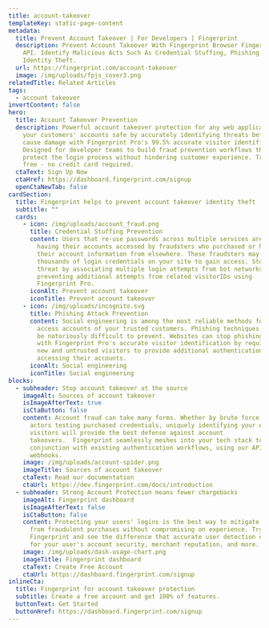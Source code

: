 ```yaml
---
title: account-takeover
templateKey: static-page-content
metadata:
  title: Prevent Account Takeover | For Developers | Fingerprint
  description: Prevent Account Takeover With Fingerprint Browser Fingerprinting
    API. Identify Malicious Acts Such As Credential Stuffing, Phishing &
    Identity Theft.
  url: https://fingerprint.com/account-takeover
  image: /img/uploads/fpjs_cover3.png
relatedTitle: Related Articles
tags:
  - account takeover
invertContent: false
hero:
  title: Account Takeover Prevention
  description: Powerful account takeover protection for any web application. Keep
    your customers' accounts safe by accurately identifying threats before they
    cause damage with Fingerprint Pro's 99.5% accurate visitor identification.
    Designed for developer teams to build fraud prevention workflows that
    protect the login process without hindering customer experience. Try for
    free - no credit card required.
  ctaText: Sign Up Now
  ctaHref: https://dashboard.fingerprint.com/signup
  openCtaNewTab: false
cardSection:
  title: Fingerprint helps to prevent account takeover identity theft
  subtitle: ""
  cards:
    - icon: /img/uploads/account_fraud.png
      title: Credential Stuffing Prevention
      content: Users that re-use passwords across multiple services are at risk of
        having their accounts accessed by fraudsters who purchased or hacked
        their account information from elsewhere. These fraudsters may then test
        thousands of login credentials on your site to gain access. Stop the
        threat by associating multiple login attempts from bot networks and
        preventing additional attempts from related visitorIDs using
        Fingerprint Pro.
      iconAlt: Prevent account takeover
      iconTitle: Prevent account takeover
    - icon: /img/uploads/incognito.svg
      title: Phishing Attack Prevention
      content: Social engineering is among the most reliable methods for fraudsters to
        access accounts of your trusted customers. Phishing techniques can also
        be notoriously difficult to prevent. Websites can stop phishing fraud
        with Fingerprint Pro's accurate visitor identification by requiring
        new and untrusted visitors to provide additional authentication before
        accessing their accounts.
      iconAlt: Social engineering
      iconTitle: Social engineering
blocks:
  - subheader: Stop account takeover at the source
    imageAlt: Sources of account takeover
    isImageAfterText: true
    isCtaButton: false
    content: Account fraud can take many forms. Whether by brute force or individual
      actors testing purchased credentials, uniquely identifying your website
      visitors will provide the best defense against account
      takeovers.  Fingerprint seamlessly meshes into your tech stack to run in
      conjunction with existing authentication workflows, using our API and
      webhooks.
    image: /img/uploads/account-spider.png
    imageTitle: Sources of account takeover
    ctaText: Read our documentation
    ctaUrl: https://dev.fingerprint.com/docs/introduction
  - subheader: Strong Account Protection means fewer chargebacks
    imageAlt: Fingerprint dashboard
    isImageAfterText: false
    isCtaButton: false
    content: Protecting your users' logins is the best way to mitigate chargebacks
      from fraudulent purchases without compromising on experience. Try
      Fingerprint and see the difference that accurate user detection can make
      for your user's account security, merchant reputation, and more.
    image: /img/uploads/dash-usage-chart.png
    imageTitle: Fingerprint dashboard
    ctaText: Create Free Account
    ctaUrl: https://dashboard.fingerprint.com/signup
inlineCta:
  title: Fingerprint for account takeover protection
  subtitle: Create a free account and get 100% of features.
  buttonText: Get Started
  buttonHref: https://dashboard.fingerprint.com/signup
---
```

